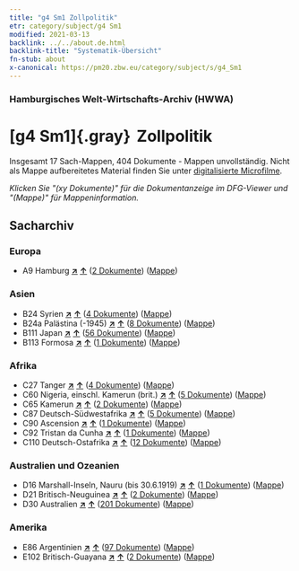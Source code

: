 ```yaml
---
title: "g4 Sm1 Zollpolitik"
etr: category/subject/g4 Sm1
modified: 2021-03-13
backlink: ../../about.de.html
backlink-title: "Systematik-Übersicht"
fn-stub: about
x-canonical: https://pm20.zbw.eu/category/subject/s/g4_Sm1
---
```


### Hamburgisches Welt-Wirtschafts-Archiv (HWWA)
# [g4 Sm1]{.gray}&#8201; Zollpolitik&#160; 




Insgesamt 17 Sach-Mappen, 404 Dokumente - Mappen unvollständig.
Nicht als Mappe aufbereitetes Material finden Sie unter [digitalisierte Microfilme](/film/h1_sh.de.html).

_Klicken Sie "(xy Dokumente)" für die Dokumentanzeige im DFG-Viewer und "(Mappe)" für Mappeninformation._

## Sacharchiv




### Europa

- A9 Hamburg [**&nearr;**](../../../geo/i/140905/about.de.html "Hamburg (alle Mappen)") [**&uarr;**](../../../geo/about.de.html#A9 "Ländersystematik") (<a href="https://pm20.zbw.eu/dfgview/sh/140905,163419" title="über: Hamburg : Zollpolitik" target="_blank">2 Dokumente</a>) ([Mappe](../../../../folder/sh/1409xx/140905/1634xx/163419/about.de.html))

### Asien

- B24 Syrien [**&nearr;**](../../../geo/i/141114/about.de.html "Syrien (alle Mappen)") [**&uarr;**](../../../geo/about.de.html#B24 "Ländersystematik") (<a href="https://pm20.zbw.eu/dfgview/sh/141114,163419" title="über: Syrien : Zollpolitik" target="_blank">4 Dokumente</a>) ([Mappe](../../../../folder/sh/1411xx/141114/1634xx/163419/about.de.html))
- B24a Palästina (-1945) [**&nearr;**](../../../geo/i/141115/about.de.html "Palästina (-1945) (alle Mappen)") [**&uarr;**](../../../geo/about.de.html#B24a "Ländersystematik") (<a href="https://pm20.zbw.eu/dfgview/sh/141115,163419" title="über: Palästina (-1945) : Zollpolitik" target="_blank">8 Dokumente</a>) ([Mappe](../../../../folder/sh/1411xx/141115/1634xx/163419/about.de.html))
- B111 Japan [**&nearr;**](../../../geo/i/141272/about.de.html "Japan (alle Mappen)") [**&uarr;**](../../../geo/about.de.html#B111 "Ländersystematik") (<a href="https://pm20.zbw.eu/dfgview/sh/141272,163419" title="über: Japan : Zollpolitik" target="_blank">56 Dokumente</a>) ([Mappe](../../../../folder/sh/1412xx/141272/1634xx/163419/about.de.html))
- B113 Formosa [**&nearr;**](../../../geo/i/141274/about.de.html "Formosa (alle Mappen)") [**&uarr;**](../../../geo/about.de.html#B113 "Ländersystematik") (<a href="https://pm20.zbw.eu/dfgview/sh/141274,163419" title="über: Formosa : Zollpolitik" target="_blank">1 Dokumente</a>) ([Mappe](../../../../folder/sh/1412xx/141274/1634xx/163419/about.de.html))

### Afrika

- C27 Tanger [**&nearr;**](../../../geo/i/141360/about.de.html "Tanger (alle Mappen)") [**&uarr;**](../../../geo/about.de.html#C27 "Ländersystematik") (<a href="https://pm20.zbw.eu/dfgview/sh/141360,163419" title="über: Tanger : Zollpolitik" target="_blank">4 Dokumente</a>) ([Mappe](../../../../folder/sh/1413xx/141360/1634xx/163419/about.de.html))
- C60 Nigeria, einschl. Kamerun (brit.) [**&nearr;**](../../../geo/i/141409/about.de.html "Nigeria, einschl. Kamerun (brit.) (alle Mappen)") [**&uarr;**](../../../geo/about.de.html#C60 "Ländersystematik") (<a href="https://pm20.zbw.eu/dfgview/sh/141409,163419" title="über: Nigeria, einschl. Kamerun (brit.) : Zollpolitik" target="_blank">5 Dokumente</a>) ([Mappe](../../../../folder/sh/1414xx/141409/1634xx/163419/about.de.html))
- C65 Kamerun [**&nearr;**](../../../geo/i/141410/about.de.html "Kamerun (alle Mappen)") [**&uarr;**](../../../geo/about.de.html#C65 "Ländersystematik") (<a href="https://pm20.zbw.eu/dfgview/sh/141410,163419" title="über: Kamerun : Zollpolitik" target="_blank">2 Dokumente</a>) ([Mappe](../../../../folder/sh/1414xx/141410/1634xx/163419/about.de.html))
- C87 Deutsch-Südwestafrika [**&nearr;**](../../../geo/i/141450/about.de.html "Deutsch-Südwestafrika (alle Mappen)") [**&uarr;**](../../../geo/about.de.html#C87 "Ländersystematik") (<a href="https://pm20.zbw.eu/dfgview/sh/141450,163419" title="über: Deutsch-Südwestafrika : Zollpolitik" target="_blank">5 Dokumente</a>) ([Mappe](../../../../folder/sh/1414xx/141450/1634xx/163419/about.de.html))
- C90 Ascension [**&nearr;**](../../../geo/i/141451/about.de.html "Ascension (alle Mappen)") [**&uarr;**](../../../geo/about.de.html#C90 "Ländersystematik") (<a href="https://pm20.zbw.eu/dfgview/sh/141451,163419" title="über: Ascension : Zollpolitik" target="_blank">1 Dokumente</a>) ([Mappe](../../../../folder/sh/1414xx/141451/1634xx/163419/about.de.html))
- C92 Tristan da Cunha [**&nearr;**](../../../geo/i/141453/about.de.html "Tristan da Cunha (alle Mappen)") [**&uarr;**](../../../geo/about.de.html#C92 "Ländersystematik") (<a href="https://pm20.zbw.eu/dfgview/sh/141453,163419" title="über: Tristan da Cunha : Zollpolitik" target="_blank">1 Dokumente</a>) ([Mappe](../../../../folder/sh/1414xx/141453/1634xx/163419/about.de.html))
- C110 Deutsch-Ostafrika [**&nearr;**](../../../geo/i/141471/about.de.html "Deutsch-Ostafrika (alle Mappen)") [**&uarr;**](../../../geo/about.de.html#C110 "Ländersystematik") (<a href="https://pm20.zbw.eu/dfgview/sh/141471,163419" title="über: Deutsch-Ostafrika : Zollpolitik" target="_blank">12 Dokumente</a>) ([Mappe](../../../../folder/sh/1414xx/141471/1634xx/163419/about.de.html))

### Australien und Ozeanien

- D16 Marshall-Inseln, Nauru (bis 30.6.1919) [**&nearr;**](../../../geo/i/141616/about.de.html "Marshall-Inseln, Nauru (bis 30.6.1919) (alle Mappen)") [**&uarr;**](../../../geo/about.de.html#D16 "Ländersystematik") (<a href="https://pm20.zbw.eu/dfgview/sh/141616,163419" title="über: Marshall-Inseln, Nauru (bis 30.6.1919) : Zollpolitik" target="_blank">1 Dokumente</a>) ([Mappe](../../../../folder/sh/1416xx/141616/1634xx/163419/about.de.html))
- D21 Britisch-Neuguinea [**&nearr;**](../../../geo/i/141620/about.de.html "Britisch-Neuguinea (alle Mappen)") [**&uarr;**](../../../geo/about.de.html#D21 "Ländersystematik") (<a href="https://pm20.zbw.eu/dfgview/sh/141620,163419" title="über: Britisch-Neuguinea : Zollpolitik" target="_blank">2 Dokumente</a>) ([Mappe](../../../../folder/sh/1416xx/141620/1634xx/163419/about.de.html))
- D30 Australien [**&nearr;**](../../../geo/i/141621/about.de.html "Australien (alle Mappen)") [**&uarr;**](../../../geo/about.de.html#D30 "Ländersystematik") (<a href="https://pm20.zbw.eu/dfgview/sh/141621,163419" title="über: Australien : Zollpolitik" target="_blank">201 Dokumente</a>) ([Mappe](../../../../folder/sh/1416xx/141621/1634xx/163419/about.de.html))

### Amerika

- E86 Argentinien [**&nearr;**](../../../geo/i/141692/about.de.html "Argentinien (alle Mappen)") [**&uarr;**](../../../geo/about.de.html#E86 "Ländersystematik") (<a href="https://pm20.zbw.eu/dfgview/sh/141692,163419" title="über: Argentinien : Zollpolitik" target="_blank">97 Dokumente</a>) ([Mappe](../../../../folder/sh/1416xx/141692/1634xx/163419/about.de.html))
- E102 Britisch-Guayana [**&nearr;**](../../../geo/i/141700/about.de.html "Britisch-Guayana (alle Mappen)") [**&uarr;**](../../../geo/about.de.html#E102 "Ländersystematik") (<a href="https://pm20.zbw.eu/dfgview/sh/141700,163419" title="über: Britisch-Guayana : Zollpolitik" target="_blank">2 Dokumente</a>) ([Mappe](../../../../folder/sh/1417xx/141700/1634xx/163419/about.de.html))


